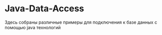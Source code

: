 Java-Data-Access
================

Здесь собраны различные примеры для подключения к базе данных с помощью java технологий
